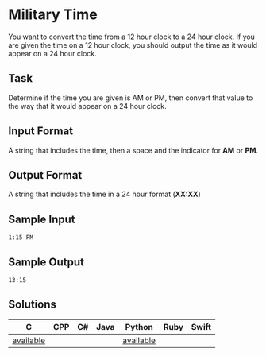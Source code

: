 # Military Time  
 
You want to convert the time from a 12 hour clock to a 24 hour clock. If you are given the time on a 12 hour clock, you should output the time as it would appear on a 24 hour clock.   
 
## Task
Determine if the time you are given is AM or PM, then convert that value to the way that it would appear on a 24 hour clock. 
 
## Input Format
A string that includes the time, then a space and the indicator for **AM** or **PM**. 
 
## Output Format 
A string that includes the time in a 24 hour format (**XX:XX**) 
 
## Sample Input

```
1:15 PM 
```
## Sample Output

```
13:15
```

## Solutions

 C | CPP | C# | Java | Python | Ruby | Swift
---|---- |----|------|--------|------|------
[available](/sololearn/MilitaryTime/MilitaryTime.c) |  |  |  | [available](https://raw.githubusercontent.com/chankruze/challenges/master/sololearn/MilitaryTime/MilitaryTime.py) |  | 